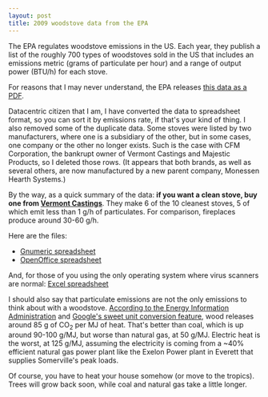 ```yaml
--- 
layout: post
title: 2009 woodstove data from the EPA
---
```

The EPA regulates woodstove emissions in the US. Each year, they publish a list of the roughly 700 types of woodstoves sold in the US that includes an emissions metric (grams of particulate per hour) and a range of output power (BTU/h)  for each stove.

For reasons that I may never understand, the EPA releases <a href="http://www.epa.gov/oecaerth/resources/publications/monitoring/caa/woodstoves/certifiedwood.pdf">this data as a PDF</a>.

Datacentric citizen that I am, I have converted the data to spreadsheet format, so you can sort it by emissions rate, if that's your kind of thing. I also removed some of the duplicate data. Some stoves were listed by two manufacturers, where one is a subsidiary of the other, but in some cases, one company or the other no longer exists. Such is the case with CFM Corporation, the bankrupt owner of Vermont Castings and Majestic Products, so I deleted those rows. (It appears that both brands, as well as several others, are now manufactured by a new parent company, Monessen Hearth Systems.)

By the way, as a quick summary of the data: **if you want a clean stove, buy one from <a href="http://www.vermontcastings.com">Vermont Castings</a>**. They make 6 of the 10 cleanest stoves, 5 of which emit less than 1 g/h of particulates. For comparison, fireplaces produce around 30-60 g/h.

Here are the files:

* [Gnumeric spreadsheet][1]
* [OpenOffice spreadsheet][2]

And, for those of you using the only operating system where virus scanners are normal: [Excel spreadsheet][3]

I should also say that particulate emissions are not the only emissions to think about with a woodstove. <a href="http://www.eia.doe.gov/oiaf/1605/coefficients.html">According to the Energy Information Administration</a> and <a href="http://www.google.com/search?q=195+pounds+per+1000000+BTU+in+g+per+megajoule">Google's sweet unit conversion feature</a>, wood releases around 85 g of CO<sub>2</sub> per MJ of heat. That's better than coal, which is up around 90-100 g/MJ, but worse than natural gas, at 50 g/MJ. Electric heat is the worst, at 125 g/MJ, assuming the electricity is coming from a ~40% efficient natural gas power plant like the Exelon Power plant in Everett that supplies Somerville's peak loads.

Of course, you have to heat your house somehow (or move to the tropics). Trees will grow back soon, while coal and natural gas take a little longer.

[1]: http://pingswept.org/files/Woodstoves_EPA_2009.gnumeric
[2]: http://pingswept.org/files/Woodstoves_EPA_2009.ods
[3]: http://pingswept.org/files/Woodstoves_EPA_2009.xls
